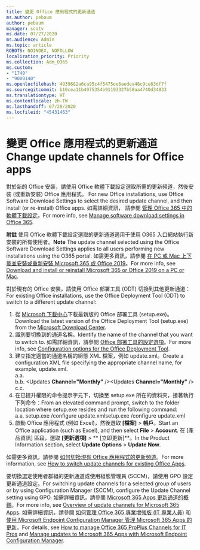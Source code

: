 ```yaml
---
title: 變更 Office 應用程式的更新通道
ms.author: pebaum
author: pebaum
manager: scotv
ms.date: 07/27/2020
ms.audience: Admin
ms.topic: article
ROBOTS: NOINDEX, NOFOLLOW
localization_priority: Priority
ms.collection: Adm_O365
ms.custom:
- "1740"
- "9000140"
ms.openlocfilehash: 4939682a6ca95c4f5475ee6aedea48c9ce83df7f
ms.sourcegitcommit: b10cea11b4975354b91193327b58aa4740d34833
ms.translationtype: HT
ms.contentlocale: zh-TW
ms.lasthandoff: 07/28/2020
ms.locfileid: "45431463"
---
```

# <a name="change-update-channels-for-office-apps"></a><span data-ttu-id="f15ba-102">變更 Office 應用程式的更新通道</span><span class="sxs-lookup"><span data-stu-id="f15ba-102">Change update channels for Office apps</span></span>

<span data-ttu-id="f15ba-103">對於新的 Office 安裝，請使用 Office 軟體下載設定選取所需的更新頻道，然後安裝 (或重新安裝) Office 應用程式。  </span><span class="sxs-lookup"><span data-stu-id="f15ba-103">For new Office installations, use Office Software Download Settings to select the desired update channel, and then install (or re-install) Office apps.</span></span> <span data-ttu-id="f15ba-104">如需詳細資訊， 請參閱 [管理 Office 365 中的軟體下載設定](https://docs.microsoft.com/deployoffice/manage-software-download-settings-office-365)。</span><span class="sxs-lookup"><span data-stu-id="f15ba-104">For more info, see [Manage software download settings in Office 365](https://docs.microsoft.com/deployoffice/manage-software-download-settings-office-365).</span></span> 

<span data-ttu-id="f15ba-105">**附註** 使用 Office 軟體下載設定選取的更新通道適用于使用 O365 入口網站執行新安裝的所有使用者。</span><span class="sxs-lookup"><span data-stu-id="f15ba-105">**Note** The update channel selected using the Office Software Download Settings applies to all users performing new installations using the O365 portal.</span></span> <span data-ttu-id="f15ba-106">如需更多資訊，請參閱 [在 PC 或 Mac 上下載並安裝或重新安裝 Microsoft 365 或 Office 2019](https://support.microsoft.com/office/download-and-install-or-reinstall-microsoft-365-or-office-2019-on-a-pc-or-mac-4414eaaf-0478-48be-9c42-23adc4716658)。</span><span class="sxs-lookup"><span data-stu-id="f15ba-106">For more info, see [Download and install or reinstall Microsoft 365 or Office 2019 on a PC or Mac](https://support.microsoft.com/office/download-and-install-or-reinstall-microsoft-365-or-office-2019-on-a-pc-or-mac-4414eaaf-0478-48be-9c42-23adc4716658).</span></span>   

<span data-ttu-id="f15ba-107">對於現有的 Office 安裝，請使用 Office 部署工具 (ODT) 切換到其他更新通道：</span><span class="sxs-lookup"><span data-stu-id="f15ba-107">For existing Office installations, use the Office Deployment Tool (ODT) to switch to a different update channel:</span></span>  

1. <span data-ttu-id="f15ba-108">從 [Microsoft 下載中心](https://go.microsoft.com/fwlink/p/?LinkID=626065)下載最新版的 Office 部署工具 (setup.exe)。</span><span class="sxs-lookup"><span data-stu-id="f15ba-108">Download the latest version of the Office Deployment Tool (setup.exe) from the [Microsoft Download Center](https://go.microsoft.com/fwlink/p/?LinkID=626065).</span></span>
2. <span data-ttu-id="f15ba-109">識別要切換到的通道名稱。</span><span class="sxs-lookup"><span data-stu-id="f15ba-109">Identify the name of the channel that you want to switch to.</span></span> <span data-ttu-id="f15ba-110">如需詳細資訊，請參閱 [Office 部署工具的設定選項](https://docs.microsoft.com/DeployOffice/configuration-options-for-the-office-2016-deployment-tool#channel-attribute-part-of-add-element)。</span><span class="sxs-lookup"><span data-stu-id="f15ba-110">For more info, see [Configuration options for the Office Deployment Tool](https://docs.microsoft.com/DeployOffice/configuration-options-for-the-office-2016-deployment-tool#channel-attribute-part-of-add-element).</span></span>
3. <span data-ttu-id="f15ba-111">建立指定適當的通道名稱的組態 XML 檔案，例如 update.xml。</span><span class="sxs-lookup"><span data-stu-id="f15ba-111">Create a configuration XML file specifying the appropriate channel name, for example, update.xml.</span></span>  
    <span data-ttu-id="f15ba-112">a.</span><span class="sxs-lookup"><span data-stu-id="f15ba-112">a.</span></span> <Configuration>  
    <span data-ttu-id="f15ba-113">b.</span><span class="sxs-lookup"><span data-stu-id="f15ba-113">b.</span></span> <span data-ttu-id="f15ba-114"><Updates **Channel="Monthly"** /></span><span class="sxs-lookup"><span data-stu-id="f15ba-114"><Updates **Channel="Monthly"** /></span></span>  
    <span data-ttu-id="f15ba-115">c.</span><span class="sxs-lookup"><span data-stu-id="f15ba-115">c.</span></span> </Configuration>
4. <span data-ttu-id="f15ba-116">在已提升權限的命令提示字元下，切換至 setup.exe 所在的資料夾，接著執行下列命令：</span><span class="sxs-lookup"><span data-stu-id="f15ba-116">From an elevated command prompt, switch to the folder location where setup.exe resides and run the following command:</span></span>  
    <span data-ttu-id="f15ba-117">a.</span><span class="sxs-lookup"><span data-stu-id="f15ba-117">a.</span></span> <span data-ttu-id="f15ba-118">setup.exe /configure update.xml</span><span class="sxs-lookup"><span data-stu-id="f15ba-118">setup.exe /configure update.xml</span></span>
5. <span data-ttu-id="f15ba-119">啟動 Office 應用程式 (例如 Excel)，然後選取 **[檔案]** > **帳戶**。</span><span class="sxs-lookup"><span data-stu-id="f15ba-119">Start an Office application (such as Excel), and then select **File** > **Account**.</span></span> <span data-ttu-id="f15ba-120">在 [產品資訊] 區段，選取 **[更新選項]** > \*\* [立即更新]\*\*。</span><span class="sxs-lookup"><span data-stu-id="f15ba-120">In the Product Information section, select **Update Options** > **Update Now**.</span></span>

<span data-ttu-id="f15ba-121">如需更多資訊，請參閱 [如何切換現有 Office 應用程式的更新頻道](https://support.microsoft.com/help/3185078/how-to-switch-from-semi-annual-channel-to-monthly-channel)。</span><span class="sxs-lookup"><span data-stu-id="f15ba-121">For more information, see [How to switch update channels for existing Office Apps](https://support.microsoft.com/help/3185078/how-to-switch-from-semi-annual-channel-to-monthly-channel).</span></span> 

<span data-ttu-id="f15ba-122">要切換選定使用者群組的更新通道或使用組態管理員 (SCCM)，請使用 GPO 設定更新通道設定。</span><span class="sxs-lookup"><span data-stu-id="f15ba-122">For switching update channels for a selected group of users or by using Configuration Manager (SCCM), configure the Update Channel setting using GPO.</span></span> <span data-ttu-id="f15ba-123">如需詳細資訊，請參閱 [Microsoft 365 Apps 更新通道的概觀](https://docs.microsoft.com/deployoffice/overview-update-channels#group-policy)。</span><span class="sxs-lookup"><span data-stu-id="f15ba-123">For more info, see [Overview of update channels for Microsoft 365 Apps](https://docs.microsoft.com/deployoffice/overview-update-channels#group-policy).</span></span> <span data-ttu-id="f15ba-124">如需詳細資訊，請參閱 [如何管理 Office 365 專業增強版 (IT 專業人員)](https://techcommunity.microsoft.com/t5/office-365-blog/how-to-manage-office-365-proplus-channels-for-it-pros/ba-p/795813) 和 [使用 Microsoft Endpoint Configuration Manager 管理 Microsoft 365 Apps 的更新](https://docs.microsoft.com/deployoffice/manage-microsoft-365-apps-updates-configuration-manager)。</span><span class="sxs-lookup"><span data-stu-id="f15ba-124">For details, see [How to manage Office 365 ProPlus Channels for IT Pros](https://techcommunity.microsoft.com/t5/office-365-blog/how-to-manage-office-365-proplus-channels-for-it-pros/ba-p/795813) and [Manage updates to Microsoft 365 Apps with Microsoft Endpoint Configuration Manager](https://docs.microsoft.com/deployoffice/manage-microsoft-365-apps-updates-configuration-manager).</span></span>